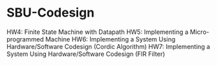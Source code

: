 # SBU-Codesign
HW4: Finite State Machine with Datapath
HW5: Implementing a Micro-programmed Machine
HW6: Implementing a System Using Hardware/Software Codesign (Cordic Algorithm)
HW7: Implementing a System Using Hardware/Software Codesign (FIR Filter)
